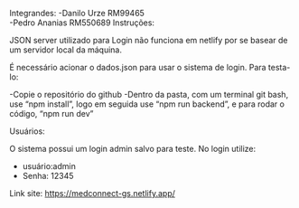Integrandes:
-Danilo Urze RM99465<br>
-Pedro Ananias RM550689
Instruções:

JSON server utilizado para Login não funciona em netlify por se basear de um servidor local da máquina.

É necessário acionar o dados.json para usar o sistema de login. Para testa-lo:

 -Copie o repositório do github
 -Dentro da pasta, com um terminal git bash, use “npm install”, logo em seguida use “npm run 
backend”, e para rodar o código, “npm run dev”

Usuários: 

O sistema possui um login admin salvo para teste. No login utilize:
- usuário:admin
- Senha:
12345


Link site:
https://medconnect-gs.netlify.app/
